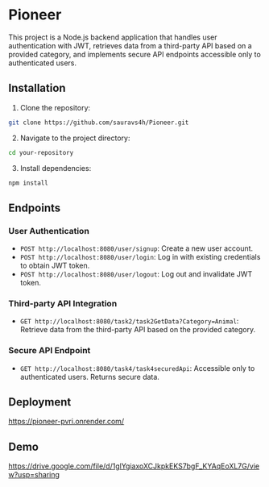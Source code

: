 # Pioneer

This project is a Node.js backend application that handles user authentication with JWT, retrieves data from a third-party API based on a provided category, and implements secure API endpoints accessible only to authenticated users.

## Installation

1. Clone the repository:

```bash
git clone https://github.com/sauravs4h/Pioneer.git
```

2. Navigate to the project directory:

```bash
cd your-repository
```

3. Install dependencies:

```bash
npm install
```

## Endpoints

### User Authentication

- `POST http://localhost:8080/user/signup`: Create a new user account.
- `POST http://localhost:8080/user/login`: Log in with existing credentials to obtain JWT token.
- `POST http://localhost:8080/user/logout`: Log out and invalidate JWT token.

### Third-party API Integration

- `GET http://localhost:8080/task2/task2GetData?Category=Animal`: Retrieve data from the third-party API based on the provided category.

### Secure API Endpoint

- `GET http://localhost:8080/task4/task4securedApi`: Accessible only to authenticated users. Returns secure data.

## Deployment

https://pioneer-pvri.onrender.com/

## Demo
https://drive.google.com/file/d/1glYgiaxoXCJkpkEKS7bgF_KYAqEoXL7G/view?usp=sharing